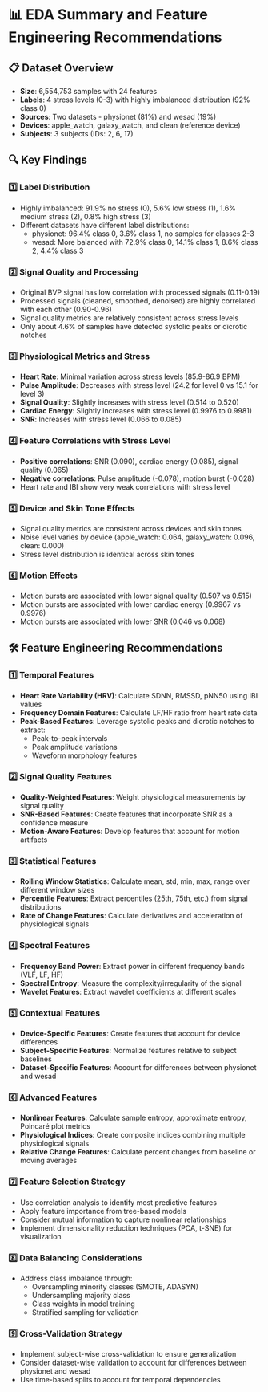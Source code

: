 # 📊 EDA Summary and Feature Engineering Recommendations

## 📋 Dataset Overview
- **Size**: 6,554,753 samples with 24 features
- **Labels**: 4 stress levels (0-3) with highly imbalanced distribution (92% class 0)
- **Sources**: Two datasets - physionet (81%) and wesad (19%)
- **Devices**: apple_watch, galaxy_watch, and clean (reference device)
- **Subjects**: 3 subjects (IDs: 2, 6, 17)

## 🔍 Key Findings

### 1️⃣ Label Distribution
- Highly imbalanced: 91.9% no stress (0), 5.6% low stress (1), 1.6% medium stress (2), 0.8% high stress (3)
- Different datasets have different label distributions:
  - physionet: 96.4% class 0, 3.6% class 1, no samples for classes 2-3
  - wesad: More balanced with 72.9% class 0, 14.1% class 1, 8.6% class 2, 4.4% class 3

### 2️⃣ Signal Quality and Processing
- Original BVP signal has low correlation with processed signals (0.11-0.19)
- Processed signals (cleaned, smoothed, denoised) are highly correlated with each other (0.90-0.96)
- Signal quality metrics are relatively consistent across stress levels
- Only about 4.6% of samples have detected systolic peaks or dicrotic notches

### 3️⃣ Physiological Metrics and Stress
- **Heart Rate**: Minimal variation across stress levels (85.9-86.9 BPM)
- **Pulse Amplitude**: Decreases with stress level (24.2 for level 0 vs 15.1 for level 3)
- **Signal Quality**: Slightly increases with stress level (0.514 to 0.520)
- **Cardiac Energy**: Slightly increases with stress level (0.9976 to 0.9981)
- **SNR**: Increases with stress level (0.066 to 0.085)

### 4️⃣ Feature Correlations with Stress Level
- **Positive correlations**: SNR (0.090), cardiac energy (0.085), signal quality (0.065)
- **Negative correlations**: Pulse amplitude (-0.078), motion burst (-0.028)
- Heart rate and IBI show very weak correlations with stress level

### 5️⃣ Device and Skin Tone Effects
- Signal quality metrics are consistent across devices and skin tones
- Noise level varies by device (apple_watch: 0.064, galaxy_watch: 0.096, clean: 0.000)
- Stress level distribution is identical across skin tones

### 6️⃣ Motion Effects
- Motion bursts are associated with lower signal quality (0.507 vs 0.515)
- Motion bursts are associated with lower cardiac energy (0.9967 vs 0.9976)
- Motion bursts are associated with lower SNR (0.046 vs 0.068)

## 🛠️ Feature Engineering Recommendations

### 1️⃣ Temporal Features
- **Heart Rate Variability (HRV)**: Calculate SDNN, RMSSD, pNN50 using IBI values
- **Frequency Domain Features**: Calculate LF/HF ratio from heart rate data
- **Peak-Based Features**: Leverage systolic peaks and dicrotic notches to extract:
  - Peak-to-peak intervals
  - Peak amplitude variations
  - Waveform morphology features

### 2️⃣ Signal Quality Features
- **Quality-Weighted Features**: Weight physiological measurements by signal quality
- **SNR-Based Features**: Create features that incorporate SNR as a confidence measure
- **Motion-Aware Features**: Develop features that account for motion artifacts

### 3️⃣ Statistical Features
- **Rolling Window Statistics**: Calculate mean, std, min, max, range over different window sizes
- **Percentile Features**: Extract percentiles (25th, 75th, etc.) from signal distributions
- **Rate of Change Features**: Calculate derivatives and acceleration of physiological signals

### 4️⃣ Spectral Features
- **Frequency Band Power**: Extract power in different frequency bands (VLF, LF, HF)
- **Spectral Entropy**: Measure the complexity/irregularity of the signal
- **Wavelet Features**: Extract wavelet coefficients at different scales

### 5️⃣ Contextual Features
- **Device-Specific Features**: Create features that account for device differences
- **Subject-Specific Features**: Normalize features relative to subject baselines
- **Dataset-Specific Features**: Account for differences between physionet and wesad

### 6️⃣ Advanced Features
- **Nonlinear Features**: Calculate sample entropy, approximate entropy, Poincaré plot metrics
- **Physiological Indices**: Create composite indices combining multiple physiological signals
- **Relative Change Features**: Calculate percent changes from baseline or moving averages

### 7️⃣ Feature Selection Strategy
- Use correlation analysis to identify most predictive features
- Apply feature importance from tree-based models
- Consider mutual information to capture nonlinear relationships
- Implement dimensionality reduction techniques (PCA, t-SNE) for visualization

### 8️⃣ Data Balancing Considerations
- Address class imbalance through:
  - Oversampling minority classes (SMOTE, ADASYN)
  - Undersampling majority class
  - Class weights in model training
  - Stratified sampling for validation

### 9️⃣ Cross-Validation Strategy
- Implement subject-wise cross-validation to ensure generalization
- Consider dataset-wise validation to account for differences between physionet and wesad
- Use time-based splits to account for temporal dependencies 